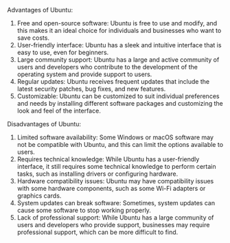 Advantages of Ubuntu:

1. Free and open-source software: Ubuntu is free to use and modify, and this makes it an ideal choice for individuals and businesses who want to save costs.
2. User-friendly interface: Ubuntu has a sleek and intuitive interface that is easy to use, even for beginners.
3. Large community support: Ubuntu has a large and active community of users and developers who contribute to the development of the operating system and provide support to users.
4. Regular updates: Ubuntu receives frequent updates that include the latest security patches, bug fixes, and new features.
5. Customizable: Ubuntu can be customized to suit individual preferences and needs by installing different software packages and customizing the look and feel of the interface.

Disadvantages of Ubuntu:

1. Limited software availability: Some Windows or macOS software may not be compatible with Ubuntu, and this can limit the options available to users.
2. Requires technical knowledge: While Ubuntu has a user-friendly interface, it still requires some technical knowledge to perform certain tasks, such as installing drivers or configuring hardware.
3. Hardware compatibility issues: Ubuntu may have compatibility issues with some hardware components, such as some Wi-Fi adapters or graphics cards.
4. System updates can break software: Sometimes, system updates can cause some software to stop working properly.
5. Lack of professional support: While Ubuntu has a large community of users and developers who provide support, businesses may require professional support, which can be more difficult to find.
